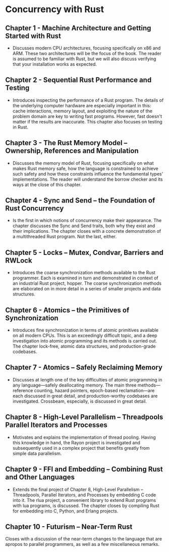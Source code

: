 # Concurrency with Rust

## Chapter 1 - Machine Architecture and Getting Started with Rust

- Discusses modern CPU architectures, focusing specifically on x86 and ARM. These two architectures will be the focus of the book. The reader is assumed to be familiar with Rust, but we will also discuss verifying that your installation works as expected.

## Chapter 2 - Sequential Rust Performance and Testing

- Introduces inspecting the performance of a Rust program. The details of the underlying computer hardware are especially important in this: cache interactions, memory layout, and exploiting the nature of the problem domain are key to writing fast programs.
However, fast doesn't matter if the results are inaccurate. This chapter also focuses on testing in Rust.

## Chapter 3 - The Rust Memory Model – Ownership, References and Manipulation

- Discusses the memory model of Rust, focusing specifically on what makes Rust memory safe, how the language is constrained to achieve such safety and how
these constraints influence the fundamental types' implementations. The reader will understand the borrow checker and its ways at the close of this chapter.

## Chapter 4 - Sync and Send – the Foundation of Rust Concurrency

- Is the first in which notions of concurrency make their appearance. The chapter discusses the Sync and Send traits, both why they exist and their implications. The chapter closes with a concrete demonstration of a multithreaded Rust program. Not the last, either.

## Chapter 5 - Locks – Mutex, Condvar, Barriers and RWLock

- Introduces the coarse synchronization methods available to the Rust programmer. Each is examined in turn and demonstrated in context of an industrial Rust project, hopper. The
coarse synchronization methods are elaborated on in more detail in a series of smaller projects and data structures.

## Chapter 6 - Atomics – the Primitives of Synchronization

- Introduces fine synchronization in terms of atomic primitives available on all modern CPUs. This is an exceedingly difficult topic, and a deep investigation into atomic programming and its methods is carried out. The chapter lock-free, atomic data structures, and production-grade codebases.

## Chapter 7 - Atomics – Safely Reclaiming Memory

- Discusses at length one of the key difficulties of atomic programming in any language—safely deallocating memory. The main three methods—reference counting, hazard pointers, epoch-based reclamation—are each discussed in great detail, and production-worthy codebases are investigated. Crossbeam, especially, is discussed in great detail.

## Chapter 8 - High-Level Parallelism – Threadpools Parallel Iterators and Processes

- Motivates and explains the implementation of thread pooling. Having this knowledge in hand, the Rayon project is investigated and subsequently used in a complex project that benefits greatly from simple data parallelism.

## Chapter 9 - FFI and Embedding – Combining Rust and Other Languages

- Extends the final project of Chapter 8, High-Level Parallelism – Threadpools, Parallel Iterators, and Processes by embedding C code into it. The rlua project, a convenient
library to extend Rust programs with lua programs, is discussed. The chapter closes by compiling Rust for embedding into C, Python, and Erlang projects.

## Chapter 10 - Futurism – Near-Term Rust

Closes with a discussion of the near-term changes to the language that are
apropos to parallel programmers, as well as a few miscellaneous remarks.



